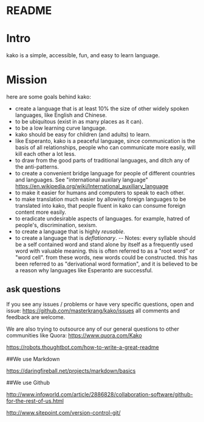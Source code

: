 # README

# Intro

kako is a simple, accessible, fun, and easy to learn language.

# Mission

here are some goals behind kako:

- create a language that is at least 10% the size of other widely spoken languages, like English and Chinese.
- to be ubiquitous (exist in as many places as it can).
- to be a low learning curve language.
- kako should be easy for children (and adults) to learn.
- like Esperanto, kako is a peaceful language, since communication is the basis of all relationships, people who can communicate more easily, will kill each other a lot less.
- to draw from the good parts of traditional languages, and ditch any of the anti-patterns.
- to create a convenient bridge language for people of different countries and languages. See "international auxilary language" https://en.wikipedia.org/wiki/International_auxiliary_language
- to make it easier for humans and computers to speak to each other.
- to make translation much easier by allowing foreign languages to be translated into kako, that people fluent in kako can consume foreign content more easily.
- to eradicate undesirable aspects of languages. for example, hatred of people's, discrimination, sexism.
- to create a language that is highly *reusable*.
- to create a language that is *deflationary*.
-- Notes: every syllable should be a self contained word and stand alone by itself as a frequently used word with valuable meaning. this is often referred to as a "root word" or "word cell". from these words, new words could be constructed. this has been referred to as "derivational word formation", and it is believed to be a reason why languages like Esperanto are successful.

## ask questions

If you see any issues / problems or have very specific questions, open and issue: https://github.com/masterkrang/kako/issues all comments and feedback are welcome.

We are also trying to outsource any of our general questions to other communities like Quora: https://www.quora.com/Kako


https://robots.thoughtbot.com/how-to-write-a-great-readme

##We use Markdown

https://daringfireball.net/projects/markdown/basics

##We use Github

http://www.infoworld.com/article/2886828/collaboration-software/github-for-the-rest-of-us.html

http://www.sitepoint.com/version-control-git/
